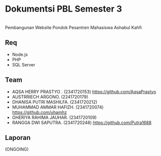 # Dokumentsi PBL Semester 3
<br> Pembangunan Website Pondok Pesantren Mahasiswa Ashabul Kahfi <br>

## Req
- Node.js
- PHP
- SQL Server

## Team
- AQSA HERRY PRASTYO . (2341720153) https://github.com/AqsaPrastyo
- AUSTRRIECH ARGONO. (2241720179) 
- DHANISA PUTRI MASHILFA. (2341720212) 
- MUHAMMAD AMMAR HAFIZH. (2341720074) https://github.com/uhamhz
- GHERIYA RAHIMA JAUHAR. (2341720109) 
- RANGGA DWI SAPUTRA. (2341720248) https://github.com/Putra1688

## Laporan
(ONGOING) 

